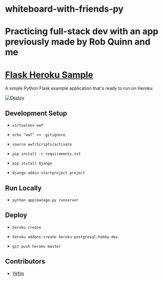 # whiteboard-with-friends-py
Practicing full-stack dev with an app previously made by Rob Quinn and me
=======
[Flask Heroku Sample](https://whiteboard-with-friends-py.herokuapp.com)
====================

A simple Python Flask example application that's ready to run on Heroku.

[![Deploy](https://www.herokucdn.com/deploy/button.svg)](https://heroku.com/deploy)

## Development Setup

* `virtualenv wwf`

* `echo "wwf" >> .gitignore`

* `source wwf/Scripts/activate`

* `pip install -r requirements.txt`

* `pip install Django`

* `django-admin startproject project`

## Run Locally

* `python app\manage.py runserver`

## Deploy

* `heroku create`

* `heroku addons:create heroku-postgresql:hobby-dev`

* `git push heroku master`

## Contributors

* [Yefim](https://twitter.com/yefim)
